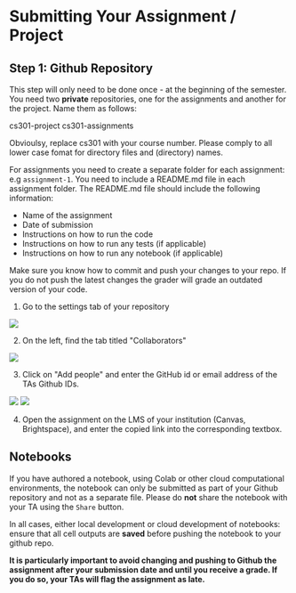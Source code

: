 # Submitting Your Assignment / Project

## Step 1: Github Repository 

This step will only need to be done once - at the beginning of the semester. You need two **private** repositories, one for the assignments and another for the project. Name them as follows:

cs301-project
cs301-assignments

Obvioulsy, replace cs301 with your course number. Please comply to all lower case fomat for directory files and (directory) names. 

For assignments you need to create a separate folder for each assignment: e.g `assignment-1`. You need to include a README.md file in each assignment folder. The README.md file should include the following information:

- Name of the assignment
- Date of submission
- Instructions on how to run the code
- Instructions on how to run any tests (if applicable)
- Instructions on how to run any notebook (if applicable)

Make sure you know how to commit and push your changes to your repo. If you do not push the latest changes the grader will grade an outdated version of your code.  

1. Go to the settings tab of your repository

![](./images/AddGitSt1.png)


2. On the left, find the tab titled "Collaborators"

![](./images/AddGitSt2.png)

3. Click on "Add people" and enter the GitHub id or email address of the TAs Github IDs. 

![](./images/AddGitSt3.png)
![](./images/AddGitSt4.png)

4. Open the assignment on the LMS of your institution (Canvas, Brightspace), and enter the copied link into the corresponding textbox.


## Notebooks 

If you have authored a notebook, using Colab or other cloud computational environments, the notebook can only be submitted as part of your Github repository and not as a separate file. Please do **not** share the notebook with your TA using the `Share` button. 

In all cases, either local development or cloud development of notebooks: ensure that all cell outputs are **saved** before pushing the notebook to your github repo.   

**It is particularly important to avoid changing and pushing to Github the assignment after your submission date and until you receive a grade. If you do so, your TAs will flag the assignment as late.**  

 <!-- that will be (obviously) inside your github, you will need to also share them with your grader as they are hosted inside your Google account. You can do this as follows:

1. Navigate to your Colab Notebook and hit the "Share" Button at the top-right:

![](./images/AddColabSt1.png)

2. Enter the email of your Grader to share it with them. This will automatically email the notebook link to them as well. Do not share it with the Professor, only the Grader.

3. Hit the "Copy Link" button at the bottom of the dialog. You don't have to enable link sharing if the notebook is already shared with the Grader.

![](./images/AddColabSt3.png)

4. Open the assignment on the LMS of your institution (Canvas, Brightspace),  and enter the copied link into the given textbox. 

## How to add the Open in  Colab Button -->

<!-- You need to add a "Open in Colab" button in your Github. When after clicking on it they will directed to the code on your Google Colab. Following are the steps :

1. Add a Text Markdown on the Start of your code in Google Colab just like below.

![](./images/Open1.png)

2. After Adding a Markdown section you need to add the following link to the same. Check the image. Also please note that in this link
instead of "https://github.com/dhruvilk/Course-Assignments/tree/main/Sample.ipynb" you need to add the location of the notebook in which your code is present. Your notebook will be in your Github. So copy the link and paste it above. Rest will stay the same.

![](./images/Open2.png)

3. After adding the link upload the file to your Github. You will get the following results. Once clicked on "Open in Colab" button it will direct the TA to the code on your Colab notebook. 

![](./images/Open3.png)

The following video is also useful on how to add the Open in Colab button in notebooks but also in a browser bookmark. The later is helpful when the notebook does not have the embedded button.

[![Open in Colab](https://img.youtube.com/vi/RoGZIbwzG5w/0.jpg)](https://www.youtube.com/watch?v=RoGZIbwzG5w)
 -->
<!-- ## Notebooks with handwritten answers

For some assignments you may have to draw or include handwritten notes. After you scan your work and create jpeg or png images, you can add it to your notebook as [shown here](https://towardsdatascience.com/the-2-step-guide-to-upload-images-in-google-colab-b51348e882e4). -->